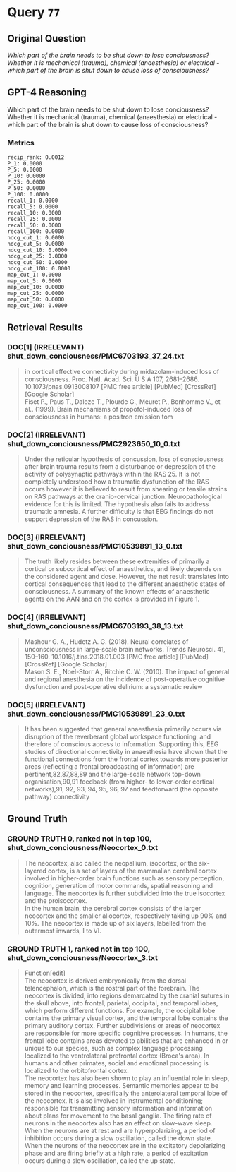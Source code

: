 # Query `77`

## Original Question

*Which part of the brain needs to be shut down to lose conciousness?
Whether it is mechanical (trauma), chemical (anaesthesia) or electrical - which part of the brain is shut down to cause loss of consciousness?*

## GPT-4 Reasoning

Which part of the brain needs to be shut down to lose conciousness?
Whether it is mechanical (trauma), chemical (anaesthesia) or electrical - which part of the brain is shut down to cause loss of consciousness?

### Metrics

```
recip_rank: 0.0012
P_1: 0.0000
P_5: 0.0000
P_10: 0.0000
P_25: 0.0000
P_50: 0.0000
P_100: 0.0000
recall_1: 0.0000
recall_5: 0.0000
recall_10: 0.0000
recall_25: 0.0000
recall_50: 0.0000
recall_100: 0.0000
ndcg_cut_1: 0.0000
ndcg_cut_5: 0.0000
ndcg_cut_10: 0.0000
ndcg_cut_25: 0.0000
ndcg_cut_50: 0.0000
ndcg_cut_100: 0.0000
map_cut_1: 0.0000
map_cut_5: 0.0000
map_cut_10: 0.0000
map_cut_25: 0.0000
map_cut_50: 0.0000
map_cut_100: 0.0000
```

## Retrieval Results

### DOC[1] (IRRELEVANT) shut_down_conciousness/PMC6703193_37_24.txt
> in cortical effective connectivity during midazolam-induced loss of consciousness. Proc. Natl. Acad. Sci. U S A 107, 2681–2686. 10.1073/pnas.0913008107 [PMC free article] [PubMed] [CrossRef] [Google Scholar]<br>Fiset P., Paus T., Daloze T., Plourde G., Meuret P., Bonhomme V., et al.. (1999). Brain mechanisms of propofol-induced loss of consciousness in humans: a positron emission tom

### DOC[2] (IRRELEVANT) shut_down_conciousness/PMC2923650_10_0.txt
> Under the reticular hypothesis of concussion, loss of consciousness after brain trauma results from a disturbance or depression of the activity of polysynaptic pathways within the RAS 25. It is not completely understood how a traumatic dysfunction of the RAS occurs however it is believed to result from shearing or tensile strains on RAS pathways at the cranio-cervical junction. Neuropathological evidence for this is limited. The hypothesis also fails to address traumatic amnesia. A further difficulty is that EEG findings do not support depression of the RAS in concussion.

### DOC[3] (IRRELEVANT) shut_down_conciousness/PMC10539891_13_0.txt
> The truth likely resides between these extremities of primarily a cortical or subcortical effect of anaesthetics, and likely depends on the considered agent and dose. However, the net result translates into cortical consequences that lead to the different anaesthetic states of consciousness. A summary of the known effects of anaesthetic agents on the AAN and on the cortex is provided in Figure 1.

### DOC[4] (IRRELEVANT) shut_down_conciousness/PMC6703193_38_13.txt
> Mashour G. A., Hudetz A. G. (2018). Neural correlates of unconsciousness in large-scale brain networks. Trends Neurosci. 41, 150–160. 10.1016/j.tins.2018.01.003 [PMC free article] [PubMed] [CrossRef] [Google Scholar]<br>Mason S. E., Noel-Storr A., Ritchie C. W. (2010). The impact of general and regional anesthesia on the incidence of post-operative cognitive dysfunction and post-operative delirium: a systematic review

### DOC[5] (IRRELEVANT) shut_down_conciousness/PMC10539891_23_0.txt
> It has been suggested that general anaesthesia primarily occurs via disruption of the reverberant global workspace functioning, and therefore of conscious access to information. Supporting this, EEG studies of directional connectivity in anaesthesia have shown that the functional connections from the frontal cortex towards more posterior areas (reflecting a frontal broadcasting of information) are pertinent,82,87,88,89 and the large-scale network top-down organisation,90,91 feedback (from higher- to lower-order cortical networks),91, 92, 93, 94, 95, 96, 97 and feedforward (the opposite pathway) connectivity


## Ground Truth

### GROUND TRUTH 0, ranked not in top 100, shut_down_conciousness/Neocortex_0.txt
> The neocortex, also called the neopallium, isocortex, or the six-layered cortex, is a set of layers of the mammalian cerebral cortex involved in higher-order brain functions such as sensory perception, cognition, generation of motor commands, spatial reasoning and language. The neocortex is further subdivided into the true isocortex and the proisocortex.<br>In the human brain, the cerebral cortex consists of the larger neocortex and the smaller allocortex, respectively taking up 90% and 10%. The neocortex is made up of six layers, labelled from the outermost inwards, I to VI.

### GROUND TRUTH 1, ranked not in top 100, shut_down_conciousness/Neocortex_3.txt
> Function[edit]<br>The neocortex is derived embryonically from the dorsal telencephalon, which is the rostral part of the forebrain. The neocortex is divided, into regions demarcated by the cranial sutures in the skull above, into frontal, parietal, occipital, and temporal lobes, which perform different functions. For example, the occipital lobe contains the primary visual cortex, and the temporal lobe contains the primary auditory cortex. Further subdivisions or areas of neocortex are responsible for more specific cognitive processes. In humans, the frontal lobe contains areas devoted to abilities that are enhanced in or unique to our species, such as complex language processing localized to the ventrolateral prefrontal cortex (Broca's area). In humans and other primates, social and emotional processing is localized to the orbitofrontal cortex.<br>The neocortex has also been shown to play an influential role in sleep, memory and learning processes. Semantic memories appear to be stored in the neocortex, specifically the anterolateral temporal lobe of the neocortex. It is also involved in instrumental conditioning; responsible for transmitting sensory information and information about plans for movement to the basal ganglia. The firing rate of neurons in the neocortex also has an effect on slow-wave sleep. When the neurons are at rest and are hyperpolarizing, a period of inhibition occurs during a slow oscillation, called the down state. When the neurons of the neocortex are in the excitatory depolarizing phase and are firing briefly at a high rate, a period of excitation occurs during a slow oscillation, called the up state.

